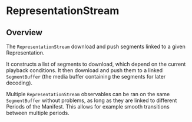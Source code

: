 # RepresentationStream #########################################################


## Overview ####################################################################

The `RepresentationStream` download and push segments linked to a given
Representation.

It constructs a list of segments to download, which depend on the current
playback conditions.
It then download and push them to a linked `SegmentBuffer` (the media buffer
containing the segments for later decoding).

Multiple `RepresentationStream` observables can be ran on the same
`SegmentBuffer` without problems, as long as they are linked to different
Periods of the Manifest.
This allows for example smooth transitions between multiple periods.
